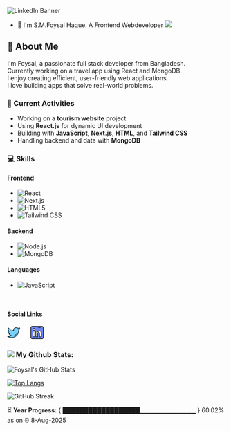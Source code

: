 ![LinkedIn Banner](https://i.ibb.co/r2bPnHGm/Black-Red-Modern-Personal-Linked-In-Banner.png)

- 🏦 I'm S.M.Foysal Haque. A Frontend Webdeveloper
      <img src="https://media.giphy.com/media/WUlplcMpOCEmTGBtBW/giphy.gif" width="30">

## 👋 About Me

I'm Foysal, a passionate full stack developer from Bangladesh.  
Currently working on a travel app using React and MongoDB.  
I enjoy creating efficient, user-friendly web applications.  
I love building apps that solve real-world problems.


### 🔧 Current Activities

- Working on a **tourism website** project  
- Using **React.js** for dynamic UI development  
- Building with **JavaScript**, **Next.js**, **HTML**, and **Tailwind CSS**  
- Handling backend and data with **MongoDB**


  
### 💻 Skills

#### Frontend
- ![React](https://img.shields.io/badge/-React.js-61DAFB?style=flat&logo=react&logoColor=black)  
- ![Next.js](https://img.shields.io/badge/-Next.js-000000?style=flat&logo=nextdotjs&logoColor=white)  
- ![HTML5](https://img.shields.io/badge/-HTML5-E34F26?style=flat&logo=html5&logoColor=white)  
- ![Tailwind CSS](https://img.shields.io/badge/-Tailwind_CSS-38B2AC?style=flat&logo=tailwind-css&logoColor=white)

#### Backend
- ![Node.js](https://img.shields.io/badge/-Node.js-339933?style=flat&logo=node.js&logoColor=white)  
- ![MongoDB](https://img.shields.io/badge/-MongoDB-47A248?style=flat&logo=mongodb&logoColor=white)

#### Languages
- ![JavaScript](https://img.shields.io/badge/-JavaScript-F7DF1E?style=flat&logo=javascript&logoColor=black)

  <br/>
#### Social Links
  <p align="left">
<a href="https://x.com/foysalhaquemist" target="_blank"><img height="30" src="https://raw.githubusercontent.com/AbhishekMaira10/AbhishekMaira10/master/Resources/png/twitter.png?raw=true"></a>&nbsp;&nbsp;&nbsp;&nbsp;&nbsp;
<a href="https://www.linkedin.com/in/foysal-haque-6a5484169" target="_blank"><img height="30" src="https://raw.githubusercontent.com/AbhishekMaira10/AbhishekMaira10/master/linkedin.png?raw=true"></a>&nbsp;&nbsp;&nbsp;&nbsp;&nbsp;
</p>

### <img src='https://media1.giphy.com/media/du3J3cXyzhj75IOgvA/giphy.gif?cid=ecf05e47x2g034i9pzwtzzsd3xgg2w9nr94t4tflbbgo3008&rid=giphy.gif' width='25' /> My Github Stats:

![Foysal's GitHub Stats](https://github-readme-stats.vercel.app/api?username=foysalhaque1&show_icons=true&title_color=ffc857&icon_color=8ac926&text_color=daf7dc&bg_color=151515&hide=issues&count_private=true&include_all_commits=true)

[![Top Langs](https://github-readme-stats.vercel.app/api/top-langs/?username=foysalhaque1&layout=compact&text_color=daf7dc&bg_color=151515&hide=php,dart,c,cpp,swift,scss,java,python,shell,tsql)](https://github.com/anuraghazra/github-readme-stats)




![GitHub Streak](https://streak-stats.demolab.com?user=foysalhaque1&theme=dark)



<!--START_SECTION:waka-->
<!--END_SECTION:waka-->

⏳ **Year Progress:** { ██████████████████▁▁▁▁▁▁▁▁▁▁▁▁ } 60.02% as on ⏰ 8-Aug-2025




